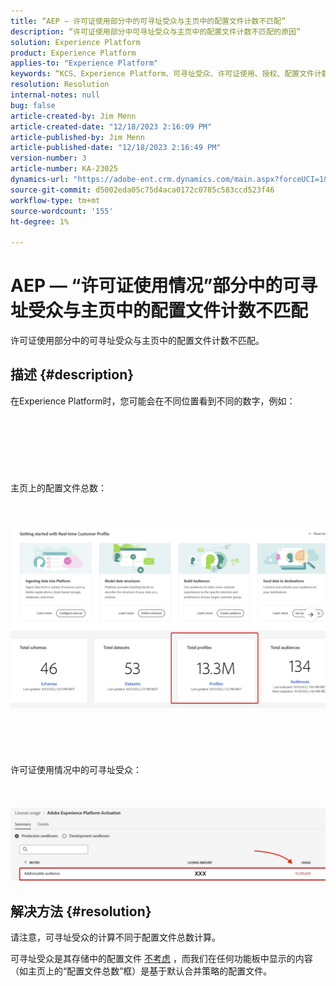 ```yaml
---
title: “AEP — 许可证使用部分中的可寻址受众与主页中的配置文件计数不匹配”
description: “许可证使用部分中可寻址受众与主页中的配置文件计数不匹配的原因”
solution: Experience Platform
product: Experience Platform
applies-to: "Experience Platform"
keywords: “KCS、Experience Platform、可寻址受众、许可证使用、授权、配置文件计数”
resolution: Resolution
internal-notes: null
bug: false
article-created-by: Jim Menn
article-created-date: "12/18/2023 2:16:09 PM"
article-published-by: Jim Menn
article-published-date: "12/18/2023 2:16:49 PM"
version-number: 3
article-number: KA-23025
dynamics-url: "https://adobe-ent.crm.dynamics.com/main.aspx?forceUCI=1&pagetype=entityrecord&etn=knowledgearticle&id=14baa5f8-af9d-ee11-be37-6045bd006268"
source-git-commit: d5002eda05c75d4aca0172c0785c583ccd523f46
workflow-type: tm+mt
source-wordcount: '155'
ht-degree: 1%

---
```


# AEP — “许可证使用情况”部分中的可寻址受众与主页中的配置文件计数不匹配


许可证使用部分中的可寻址受众与主页中的配置文件计数不匹配。

## 描述 {#description}

在Experience Platform时，您可能会在不同位置看到不同的数字，例如：<br><br> <br><br> <br><br> <br><br>主页上的配置文件总数：<br><br> <br><br>![](assets/___15baa5f8-af9d-ee11-be37-6045bd006268___.png)<br><br> <br><br> <br><br>许可证使用情况中的可寻址受众：<br><br> <br><br>![](assets/___17baa5f8-af9d-ee11-be37-6045bd006268___.png)

## 解决方法 {#resolution}


请注意，可寻址受众的计算不同于配置文件总数计算。

可寻址受众是其存储中的配置文件 <u>不考虑</u> ，而我们在任何功能板中显示的内容（如主页上的“配置文件总数”框）是基于默认合并策略的配置文件。
